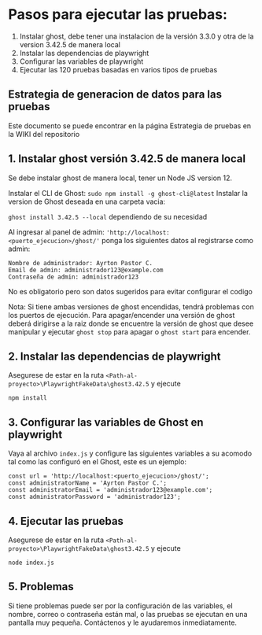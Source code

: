 # Pasos para ejecutar las pruebas:
1. Instalar ghost, debe tener una instalacion de la versión 3.3.0 y otra de la version 3.42.5 de manera local
2. Instalar las dependencias de playwright
3. Configurar las variables de playwright
4. Ejecutar las 120 pruebas basadas en varios tipos de pruebas

## Estrategia de generacion de datos para las pruebas

Este documento se puede encontrar en la página Estrategia de pruebas en la WIKI del repositorio

## 1. Instalar ghost versión 3.42.5 de manera local
Se debe instalar ghost de manera local, tener un Node JS version 12.

Instalar el CLI de Ghost:
```sudo npm install -g ghost-cli@latest```
Instalar la version de Ghost deseada en una carpeta vacia:

```ghost install 3.42.5 --local``` dependiendo de su necesidad

Al ingresar al panel de admin: ```'http://localhost:<puerto_ejecucion>/ghost/'``` ponga los siguientes datos al registrarse como admin:
```
Nombre de administrador: Ayrton Pastor C.
Email de admin: administrador123@example.com
Contraseña de admin: administrador123
```
No es obligatorio pero son datos sugeridos para evitar configurar el codigo

Nota: Si tiene ambas versiones de ghost encendidas, tendrá problemas con los puertos de ejecución. Para apagar/encender una versión de ghost deberá dirigirse a la raiz donde se encuentre la versión de ghost que desee manipular y ejecutar ```ghost stop``` para apagar o ```ghost start``` para encender.

## 2. Instalar las dependencias de playwright
Asegurese de estar en la ruta ```<Path-al-proyecto>\PlaywrightFakeData\ghost3.42.5``` y ejecute

```npm install```

## 3. Configurar las variables de Ghost en playwright

Vaya al archivo  ```index.js``` y configure las siguientes variables a su acomodo tal como las configuró en el Ghost, este es un ejemplo:
```
const url = 'http://localhost:<puerto_ejecucion>/ghost/';
const administratorName = 'Ayrton Pastor C.';
const administratorEmail = 'administrador123@example.com';
const administratorPassword = 'administrador123';
```

## 4. Ejecutar las pruebas
Asegurese de estar en la ruta ```<Path-al-proyecto>\PlaywrightFakeData\ghost3.42.5``` y ejecute

```node index.js```

## 5. Problemas
Si tiene problemas puede ser por la configuración de las variables, el nombre, correo o contraseña están mal, o las pruebas se ejecutan en una pantalla muy pequeña. Contáctenos y le ayudaremos inmediatamente.
